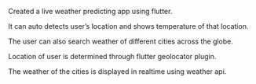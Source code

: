 Created a live weather predicting app using flutter.

It can auto detects user’s location and shows temperature of that location.

The user can also search weather of different cities across the globe.

Location of user is determined through flutter geolocator plugin.
 
The weather of the cities is displayed in realtime using weather api.
    
